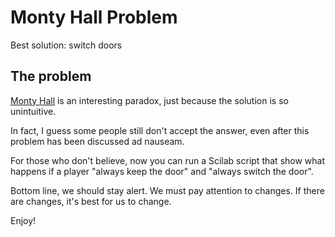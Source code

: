# Monty Hall Problem

Best solution: switch doors

## The problem

[Monty Hall](https://en.wikipedia.org/wiki/Monty_Hall_problem) is an interesting paradox, just because the solution is so unintuitive.

In fact, I guess some people still don't accept the answer, even after this problem has been discussed ad nauseam.

For those who don't believe, now you can run a Scilab script that show what happens if a player "always keep the door" and "always switch the door".

Bottom line, we should stay alert. We must pay attention to changes. If there are changes, it's best for us to change.

Enjoy!

